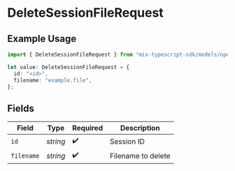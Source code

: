 # DeleteSessionFileRequest

## Example Usage

```typescript
import { DeleteSessionFileRequest } from "mix-typescript-sdk/models/operations";

let value: DeleteSessionFileRequest = {
  id: "<id>",
  filename: "example.file",
};
```

## Fields

| Field              | Type               | Required           | Description        |
| ------------------ | ------------------ | ------------------ | ------------------ |
| `id`               | *string*           | :heavy_check_mark: | Session ID         |
| `filename`         | *string*           | :heavy_check_mark: | Filename to delete |